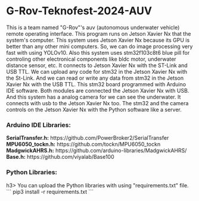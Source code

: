 # G-Rov-Teknofest-2024-AUV

This is a team named "G-Rov"'s auv (autonomous underwater vehicle) remote operating interface. This program runs on Jetson Xavier Nx that the system's computer. This system uses Jetson Xavier Nx because its GPU is better than any other mini computers. So, we can do image processing very fast with using YOLOv10. Also this system uses stm32f103c8t6 blue pill for controling other electronical components like bldc motor, underwater distance sensor, etc. It connects to Jetson Xavier Nx with the ST-Link and USB TTL. We can upload any code for stm32 in the Jetson Xavier Nx with the St-Link. And we can read or write any data from stm32 in the Jetson Xavier Nx with the USB TTL. This stm32 board programmed with Arduino IDE software. Both modules are connected the Jetson Xavier Nx with USB. And this system has a analog camera for we can see the underwater. It connects with usb to the Jetson Xavier Nx too. The stm32 and the camera controls on the Jetson Xavier Nx with the Python software like a server.

<h3>Arduino IDE Libraries:</h3>
<b>SerialTransfer.h:</b> https://github.com/PowerBroker2/SerialTransfer<br>
<b>MPU6050_tockn.h:</b> https://github.com/tockn/MPU6050_tockn<br>
<b>MadgwickAHRS.h:</b> https://github.com/arduino-libraries/MadgwickAHRS/<br>
<b>Base.h:</b> https://github.com/viyalab/Base100<br>

<h3>Python Libraries:</h3>h3>
You can upload the Python libraries with using "requirements.txt" file.
```
pip3 install -r requirements.txt
```
